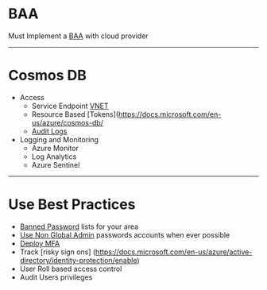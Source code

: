
# BAA
Must Implement a [BAA](https://www.hipaajournal.com/azure-hipaa-compliant/) with cloud provider

---

# Cosmos DB 
* Access
  * Service Endpoint [VNET](https://datica.com/academy/azure-cosmos-db-guide-how-to-configure-cosmos-db-to-comply-with-hipaa-and-hitrust/)
  * Resource Based [Tokens](https://docs.microsoft.com/en-us/azure/cosmos-db/
  * [Audit Logs](https://docs.microsoft.com/en-us/azure/cosmos-db/logging)
* Logging and Monitoring
  * Azure Monitor
  * Log Analytics
  * Azure Sentinel


---



# Use Best Practices
* [Banned Password](https://docs.microsoft.com/en-us/azure/active-directory/authentication/howto-password-ban-bad-configure) lists for your area
* [Use Non Global Admin](https://docs.microsoft.com/en-us/azure/active-directory/users-groups-roles/directory-assign-admin-roles) passwords accounts when ever possible
* [Deploy MFA](https://docs.microsoft.com/en-us/azure/active-directory/authentication/howto-mfa-getstarted)
* Track [risky sign ons] (https://docs.microsoft.com/en-us/azure/active-directory/identity-protection/enable)
* User Roll based access control
* Audit Users privileges